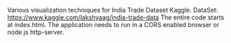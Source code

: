 Various visualization techniques for India Trade Dataset Kaggle.
DataSet: https://www.kaggle.com/lakshyaag/india-trade-data
The entire code starts at index.html. The application needs to run in a CORS enabled browser or node js http-server.
